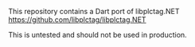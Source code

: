 This repository contains a Dart port of libplctag.NET 
https://github.com/libplctag/libplctag.NET

This is untested and should not be used in production.
